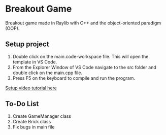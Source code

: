 # Breakout Game

Breakout game made in Raylib with C++ and the object-oriented paradigm (OOP).

## Setup project

1. Double click on the main.code-workspace file. This will open the template in VS Code.
2. From the Explorer Window of VS Code navigate to the src folder and double click on the main.cpp file.
3. Press F5 on the keyboard to compile and run the program.

[Setup video tutorial here](https://www.youtube.com/watch?v=PaAcVk5jUd8")

## To-Do List

1. Create GameManager class
2. Create Brick class
3. Fix bugs in main file
